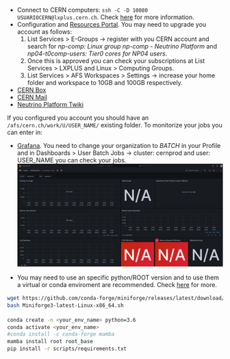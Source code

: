 * Connect to CERN computers: `ssh -C -D 10080 USUARIOCERN@lxplus.cern.ch`. Check [here](https://indico.cern.ch/event/1206471/contributions/5157610/attachments/2555218/4403029/Bash-Python%20Intro%20Starterkit%202022.pdf) for more information.
* Configuration and [Resources Portal](https://resources.web.cern.ch/resources/). You may need to upgrade you account as follows:
    1. List Services > E-Groups -> register with you CERN account and search for _np-comp: Linux group np-comp - Neutrino Platform_ and _np04-t0comp-users: Tier0 cores for NP04 users_.
    2. Once this is approved you can check your subscriptions at List Services > LXPLUS and Linux > Computing Groups.
    3. List Services > AFS Workspaces > Settings -> increase your home folder and workspace to 10GB and 100GB respectively.
* [CERN Box](https://auth.cern.ch/auth/realms/cern/protocol/openid-connect/auth?client_id=cernbox-service&redirect_uri=https%3A%2F%2Fcernbox.cern.ch%2Foidc-callback.html&response_type=code&scope=openid+profile+email&state=4ad736181b2e46d0ad608b9a36a73f63&code_challenge=paEeVlNmOzgajMrzI_11RL8JSDEgzMEYGQCddJrkIBk&code_challenge_method=S256&response_mode=query)
* [CERN Mail](https://auth.cern.ch/auth/realms/cern/protocol/openid-connect/auth?response_type=code&scope=openid%20email&client_id=webframeworks-webeos-mailservices-docs&state=6WbPMjWuR60rE3OXc_dDVlFQFKU&redirect_uri=https%3A%2F%2Fmailservices.docs.cern.ch%2Foidc%2Fcallback&nonce=pYiBM92zHoLiAAce3CX4vhPCJmvwMjFo5-5Ov0-NJm8)
* [Neutrino Platform Twiki](https://twiki.cern.ch/twiki/bin/view/CENF/CENFStorageAtCERN#How_to_access_Neutrino_Platform)

If you configured you account you should have an `/afs/cern.ch/work/U/USER_NAME/` existing folder. To monitorize your jobs you can enter in:

* [Grafana](https://monit-grafana.cern.ch/dashboards). You need to change  your organization to *BATCH* in your Profile and in Dashboards > User Batch Jobs -> cluster: cernprod and user: USER_NAME you can check your jobs.
![Alt text](grafana.png)

* You may need to use an specific python/ROOT version and to use them a virtual or conda enviroment are recommended. Check [here](https://abpcomputing.web.cern.ch/guides/python_inst/) for more.
```bash
wget https://github.com/conda-forge/miniforge/releases/latest/download/Miniforge3-Linux-x86_64.sh
bash Miniforge3-latest-Linux-x86_64.sh

conda create -n <your_env_name> python=3.6
conda activate <your_env_name>
#conda install -c conda-forge mamba
mamba install root root_base
pip install -r scripts/requirements.txt
```